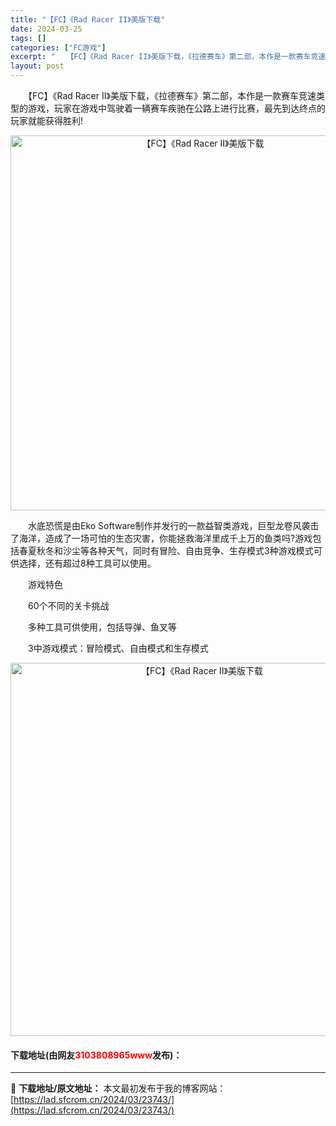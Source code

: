 ```yaml
---
title: "【FC】《Rad Racer II》美版下载"
date: 2024-03-25
tags: []
categories: ["FC游戏"]
excerpt: "　　【FC】《Rad Racer II》美版下载，《拉德赛车》第二部，本作是一款赛车竞速类型的游戏，玩家在游戏中驾驶着一辆赛车疾驰在公路上进行比赛，最先到达终点的玩家就能获得胜利! 　　水底恐慌是由Eko Software制作并发行的一款益智类游戏，巨型龙卷风袭击了海洋，造成了一场可怕的生态灾害，你&hellip;"
layout: post
---
```


 <p>　　【FC】《Rad Racer II》美版下载，《拉德赛车》第二部，本作是一款赛车竞速类型的游戏，玩家在游戏中驾驶着一辆赛车疾驰在公路上进行比赛，最先到达终点的玩家就能获得胜利!</p> <p align="center"><img align="" border="0" src="https://lad.sfcrom.cn/wp-content/uploads/2024/03/20240325_66019879a7792.png" width="600" alt="【FC】《Rad Racer II》美版下载" /></p> <p>　　水底恐慌是由Eko Software制作并发行的一款益智类游戏，巨型龙卷风袭击了海洋，造成了一场可怕的生态灾害，你能拯救海洋里成千上万的鱼类吗?游戏包括春夏秋冬和沙尘等各种天气，同时有冒险、自由竞争、生存模式3种游戏模式可供选择，还有超过8种工具可以使用。</p> <p>　　游戏特色</p> <p>　　60个不同的关卡挑战</p> <p>　　多种工具可供使用，包括导弹、鱼叉等</p> <p>　　3中游戏模式：冒险模式、自由模式和生存模式</p> <p align="center"><img align="" border="0" src="https://lad.sfcrom.cn/wp-content/uploads/2024/03/20240325_6601987b16274.png" width="597" alt="【FC】《Rad Racer II》美版下载" /></p> <p><h4>下载地址(由网友<font color="red">3103808965www</font>发布)：</h4></p> 

---
📖 **下载地址/原文地址：** 本文最初发布于我的博客网站：[https://lad.sfcrom.cn/2024/03/23743/](https://lad.sfcrom.cn/2024/03/23743/)
